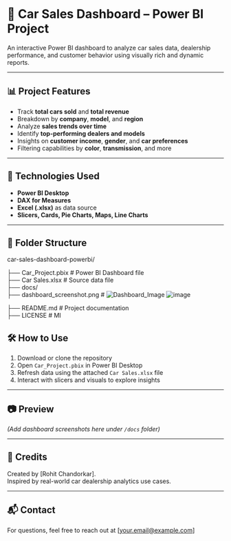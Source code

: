 # 🚗 Car Sales Dashboard – Power BI Project

An interactive Power BI dashboard to analyze car sales data, dealership performance, and customer behavior using visually rich and dynamic reports.

---

## 📊 Project Features

- Track **total cars sold** and **total revenue**
- Breakdown by **company**, **model**, and **region**
- Analyze **sales trends over time**
- Identify **top-performing dealers and models**
- Insights on **customer income**, **gender**, and **car preferences**
- Filtering capabilities by **color**, **transmission**, and more

---

## 🧩 Technologies Used

- **Power BI Desktop**
- **DAX for Measures**
- **Excel (.xlsx)** as data source
- **Slicers, Cards, Pie Charts, Maps, Line Charts**

---

## 📁 Folder Structure

car-sales-dashboard-powerbi/

├──    Car_Project.pbix # Power BI Dashboard file                                                                                                                          
├──   Car Sales.xlsx # Source data file                                                                                                                                   
├──   docs/                                                                                                                                                               
├──   dashboard_screenshot.png # ![Dashboard_Image](https://github.com/user-attachments/assets/7a9bd285-d9f3-4fb0-8ef0-0270f593978a)
![image](https://github.com/user-attachments/assets/85fcf703-4d23-40e6-9e30-2624be961b08)

                                                                                                                     
├──   README.md # Project documentation                                                                                                                                   
├──   LICENSE # MI

## 🛠️ How to Use

1. Download or clone the repository
2. Open `Car_Project.pbix` in Power BI Desktop
3. Refresh data using the attached `Car Sales.xlsx` file
4. Interact with slicers and visuals to explore insights

---

## 📷 Preview

*(Add dashboard screenshots here under `/docs` folder)*

---

## 🤝 Credits

Created by [Rohit Chandorkar].  
Inspired by real-world car dealership analytics use cases.

---

## 📬 Contact

For questions, feel free to reach out at [your.email@example.com]


